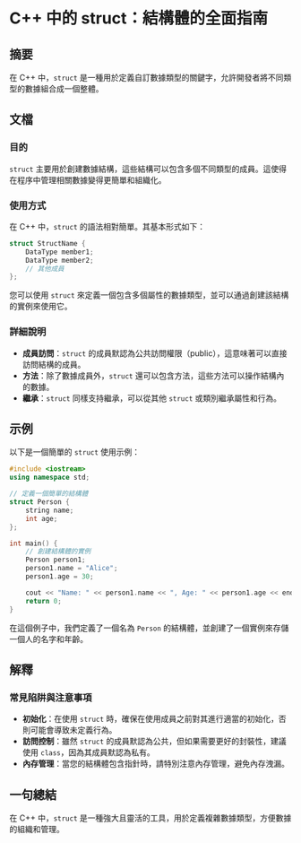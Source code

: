 <!--
Meta Description: # C++ 中的 struct：結構體的全面指南 ## 摘要 在 C++ 中，`struct` 是一種用於定義自訂數據類型的關鍵字，允許開發者將不同類型的數據組合成一個整體。 ## 文檔 ### 目的 `struct` 主要用於創建數據結構，這些結構可以包含多個不同類型的成員。這使得在程序中管理相關...
Meta Keywords: struct, person1, name, age, person
-->

# C++ 中的 struct：結構體的全面指南

## 摘要
在 C++ 中，`struct` 是一種用於定義自訂數據類型的關鍵字，允許開發者將不同類型的數據組合成一個整體。

## 文檔
### 目的
`struct` 主要用於創建數據結構，這些結構可以包含多個不同類型的成員。這使得在程序中管理相關數據變得更簡單和組織化。

### 使用方式
在 C++ 中，`struct` 的語法相對簡單。其基本形式如下：

```cpp
struct StructName {
    DataType member1;
    DataType member2;
    // 其他成員
};
```

您可以使用 `struct` 來定義一個包含多個屬性的數據類型，並可以通過創建該結構的實例來使用它。

### 詳細說明
- **成員訪問**：`struct` 的成員默認為公共訪問權限（public），這意味著可以直接訪問結構的成員。
- **方法**：除了數據成員外，`struct` 還可以包含方法，這些方法可以操作結構內的數據。
- **繼承**：`struct` 同樣支持繼承，可以從其他 `struct` 或類別繼承屬性和行為。

## 示例
以下是一個簡單的 `struct` 使用示例：

```cpp
#include <iostream>
using namespace std;

// 定義一個簡單的結構體
struct Person {
    string name;
    int age;
};

int main() {
    // 創建結構體的實例
    Person person1;
    person1.name = "Alice";
    person1.age = 30;

    cout << "Name: " << person1.name << ", Age: " << person1.age << endl;
    return 0;
}
```

在這個例子中，我們定義了一個名為 `Person` 的結構體，並創建了一個實例來存儲一個人的名字和年齡。

## 解釋
### 常見陷阱與注意事項
- **初始化**：在使用 `struct` 時，確保在使用成員之前對其進行適當的初始化，否則可能會導致未定義行為。
- **訪問控制**：雖然 `struct` 的成員默認為公共，但如果需要更好的封裝性，建議使用 `class`，因為其成員默認為私有。
- **內存管理**：當您的結構體包含指針時，請特別注意內存管理，避免內存洩漏。

## 一句總結
在 C++ 中，`struct` 是一種強大且靈活的工具，用於定義複雜數據類型，方便數據的組織和管理。